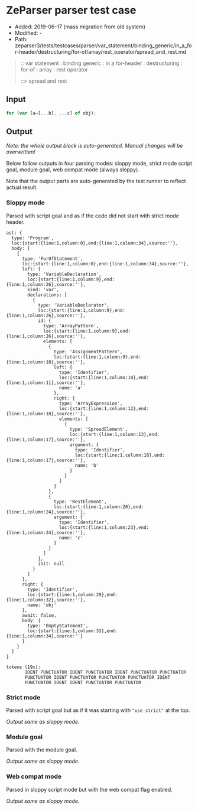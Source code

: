 # ZeParser parser test case

- Added: 2019-06-17 (mass migration from old system)
- Modified: -
- Path: zeparser3/tests/testcases/parser/var_statement/binding_generic/in_a_for-header/destructuring/for-of/array/rest_operator/spread_and_rest.md

> :: var statement : binding generic : in a for-header : destructuring : for-of : array : rest operator
>
> ::> spread and rest

## Input

`````js
for (var [a=[...b], ...c] of obj);
`````

## Output

_Note: the whole output block is auto-generated. Manual changes will be overwritten!_

Below follow outputs in four parsing modes: sloppy mode, strict mode script goal, module goal, web compat mode (always sloppy).

Note that the output parts are auto-generated by the test runner to reflect actual result.

### Sloppy mode

Parsed with script goal and as if the code did not start with strict mode header.

`````
ast: {
  type: 'Program',
  loc:{start:{line:1,column:0},end:{line:1,column:34},source:''},
  body: [
    {
      type: 'ForOfStatement',
      loc:{start:{line:1,column:0},end:{line:1,column:34},source:''},
      left: {
        type: 'VariableDeclaration',
        loc:{start:{line:1,column:9},end:{line:1,column:26},source:''},
        kind: 'var',
        declarations: [
          {
            type: 'VariableDeclarator',
            loc:{start:{line:1,column:9},end:{line:1,column:26},source:''},
            id: {
              type: 'ArrayPattern',
              loc:{start:{line:1,column:9},end:{line:1,column:26},source:''},
              elements: [
                {
                  type: 'AssignmentPattern',
                  loc:{start:{line:1,column:9},end:{line:1,column:18},source:''},
                  left: {
                    type: 'Identifier',
                    loc:{start:{line:1,column:10},end:{line:1,column:11},source:''},
                    name: 'a'
                  },
                  right: {
                    type: 'ArrayExpression',
                    loc:{start:{line:1,column:12},end:{line:1,column:18},source:''},
                    elements: [
                      {
                        type: 'SpreadElement',
                        loc:{start:{line:1,column:13},end:{line:1,column:17},source:''},
                        argument: {
                          type: 'Identifier',
                          loc:{start:{line:1,column:16},end:{line:1,column:17},source:''},
                          name: 'b'
                        }
                      }
                    ]
                  }
                },
                {
                  type: 'RestElement',
                  loc:{start:{line:1,column:20},end:{line:1,column:24},source:''},
                  argument: {
                    type: 'Identifier',
                    loc:{start:{line:1,column:23},end:{line:1,column:24},source:''},
                    name: 'c'
                  }
                }
              ]
            },
            init: null
          }
        ]
      },
      right: {
        type: 'Identifier',
        loc:{start:{line:1,column:29},end:{line:1,column:32},source:''},
        name: 'obj'
      },
      await: false,
      body: {
        type: 'EmptyStatement',
        loc:{start:{line:1,column:33},end:{line:1,column:34},source:''}
      }
    }
  ]
}

tokens (19x):
       IDENT PUNCTUATOR IDENT PUNCTUATOR IDENT PUNCTUATOR PUNCTUATOR
       PUNCTUATOR IDENT PUNCTUATOR PUNCTUATOR PUNCTUATOR IDENT
       PUNCTUATOR IDENT IDENT PUNCTUATOR PUNCTUATOR
`````

### Strict mode

Parsed with script goal but as if it was starting with `"use strict"` at the top.

_Output same as sloppy mode._

### Module goal

Parsed with the module goal.

_Output same as sloppy mode._

### Web compat mode

Parsed in sloppy script mode but with the web compat flag enabled.

_Output same as sloppy mode._
